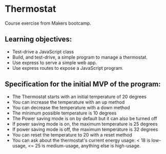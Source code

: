 # Thermostat

Course exercise from Makers bootcamp.

## Learning objectives:

- Test-drive a JavaScript class
- Build, and test-drive, a simple program to manage a thermostat. 
- Use express to serve a simple web app.
- Use express routes to expose a JavaScript program.

## Specification for the initial MVP of the program:

- The Thermostat starts with an initial temperature of 20 degrees
- You can increase the temperature with an up method
- You can decrease the temperature with a down method
- The minimum possible temperature is 10 degrees
- The Power saving mode is on by default but it can also be turned off
- If power saving mode is on, the maximum temperature is 25 degrees
- If power saving mode is off, the maximum temperature is 32 degrees
- You can reset the temperature to 20 with a reset method
- You can ask about the thermostat's current energy usage: < 18 is low-usage, <= 25 is medium-usage, anything else is high-usage.